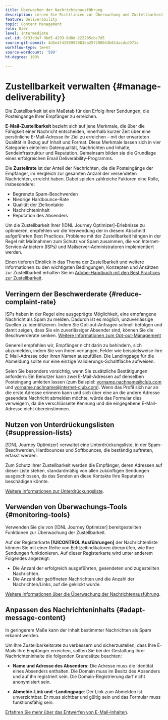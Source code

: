```yaml
---
title: Überwachen der Nachrichtenausführung
description: Lernen Sie Richtlinien zur Überwachung und Zustellbarkeit kennen
feature: Deliverability
topic: Content Management
role: User
level: Intermediate
exl-id: 8f33dda7-9bd5-4293-8d0d-222205cbc7d5
source-git-commit: 4d5e4f4295997083eb257290043b014acdcd971a
workflow-type: tm+mt
source-wordcount: '589'
ht-degree: 100%

---
```


# Zustellbarkeit verwalten {#manage-deliverability}

Die Zustellbarkeit ist ein Maßstab für den Erfolg Ihrer Sendungen, die Posteingänge Ihrer Empfänger zu erreichen.

**E-Mail-Zustellbarkeit** bezieht sich auf jene Merkmale, die über die Fähigkeit einer Nachricht entscheiden, innerhalb kurzer Zeit über eine persönliche E-Mail-Adresse ihr Ziel zu erreichen – mit der erwarteten Qualität in Bezug auf Inhalt und Format. Diese Merkmale lassen sich in vier Kategorien einteilen: Datenqualität, Nachrichten und Inhalte, Sendeinfrastruktur und Reputation. Gemeinsam bilden sie die Grundlage eines erfolgreichen Email Deliverability-Programms.

Die **Zustellrate** ist der Anteil der Nachrichten, die die Posteingänge der Empfänger, im Vergleich zur gesamten Anzahl der versendeten Nachrichten, erreicht haben. Dabei spielen zahlreiche Faktoren eine Rolle, insbesondere:

* Begrenzte Spam-Beschwerden
* Niedrige Hardbounce-Rate
* Qualität der Zielkontakte
* Nachrichteninhalt
* Reputation des Absenders

Um die Zustellbarkeit Ihrer [!DNL Journey Optimizer]-Erlebnisse zu optimieren, empfehlen wir die Verwendung der in diesem Abschnitt aufgeführten Best Practices. Probleme mit der Zustellbarkeit hängen in der Regel mit Maßnahmen zum Schutz vor Spam zusammen, die von Internet-Service-Anbietern (ISPs) und Mailserver-Administratoren implementiert werden.

Einen tieferen Einblick in das Thema der Zustellbarkeit und weitere Informationen zu den wichtigsten Bedingungen, Konzepten und Ansätzen zur Zustellbarkeit erhalten Sie im [Adobe-Handbuch mit den Best Practices zur Zustellbarkeit](https://experienceleague.adobe.com/docs/deliverability-learn/deliverability-best-practice-guide/introduction.html?lang=de).

## Verringern der Beschwerderate {#reduce-complaint-rate}

ISPs haben in der Regel eine ausgeprägte Möglichkeit, eine empfangene Nachricht als Spam zu melden. Dadurch ist es möglich, unzuverlässige Quellen zu identifizieren. Indem Sie Opt-out-Anfragen schnell befolgen und damit zeigen, dass Sie ein zuverlässiger Absender sind, können Sie die Beschwerderate senken. [Weitere Informationen zum Opt-out-Management](consent.md#opt-out-management)

Generell empfehlen wir, Empfänger nicht darin zu behindern, sich abzumelden, indem Sie von ihnen verlangen, Felder wie beispielsweise ihre E-Mail-Adresse oder ihren Namen auszufüllen. Die Landingpage für die Abmeldung sollte nur eine einzige Validierungs-Schaltfläche aufweisen.

Seien Sie besonders vorsichtig, wenn Sie zusätzliche Bestätigungen anfordern: Ein Benutzer kann zwei E-Mail-Adressen auf denselben Posteingang umleiten lassen (zum Beispiel: vorname.nachname@club.com und vorname.nachname@internet-club.com). Wenn das Profil sich nur an die erste Adresse erinnern kann und sich über eine an die andere Adresse gesendete Nachricht abmelden möchte, würde das Formular dies verweigern, da die verschlüsselte Kennung und die eingegebene E-Mail-Adresse nicht übereinstimmen.

## Nutzen von Unterdrückungslisten {#suppression-lists}

[!DNL Journey Optimizer] verwaltet eine Unterdrückungsliste, in der Spam-Beschwerden, Hardbounces und Softbounces, die beständig auftreten, erfasst werden.

Zum Schutz Ihrer Zustellbarkeit werden die Empfänger, deren Adressen auf dieser Liste stehen, standardmäßig von allen zukünftigen Sendungen ausgeschlossen, da das Senden an diese Kontakte Ihre Reputation beschädigen könnte.

[Weitere Informationen zur Unterdrückungsliste](suppression-list.md).

## Verwenden von Überwachungs-Tools {#monitoring-tools}

Verwenden Sie die von [!DNL Journey Optimizer] bereitgestellten Funktionen zur Überwachung der Zustellbarkeit.

Auf der Registerkarte **[!UICONTROL Ausführungen]** der Nachrichtenliste können Sie mit einer Reihe von Echtzeitindikatoren überprüfen, wie Ihre Sendungen funktionieren. Auf dieser Registerkarte wird unter anderem Folgendes angezeigt:
* Die Anzahl der erfolgreich ausgeführten, gesendeten und zugestellten Nachrichten.
* Die Anzahl der geöffneten Nachrichten und die Anzahl der Nachrichten/Links, auf die geklickt wurde.

[Weitere Informationen über die Überwachung der Nachrichtenausführung](message-monitoring.md).

## Anpassen des Nachrichteninhalts {#adapt-message-content}

In geringerem Maße kann der Inhalt bestimmter Nachrichten als Spam erkannt werden.

<!--The use of certain words or of exclamation points in the subject line and within the messages can be read as signs of spam.

Spammers are also known to replace text with images to stop offending text from being analyzed automatically by anti-spam filters. In response to this, a message (in HTML format) with a high proportion of images, or images as attachments, may end up being blocked.-->

Um Ihre Zustellbarkeitsrate zu verbessern und sicherzustellen, dass Ihre E-Mails Ihre Empfänger erreichen, sollten Sie bei der Gestaltung Ihrer Nachrichteninhalte die folgenden Grundsätze beachten:

* **Name und Adresse des Absenders:** Die Adresse muss die Identität eines Absenders enthalten. Die Domain muss im Besitz des Absenders und auf ihn registriert sein. Die Domain-Registrierung darf nicht anonymisiert sein.

<!--* **Subject**: Avoid excessive capitalization and punctuation, and words that are frequently used by spammers ("Win", "Free", etc.).
* **Personalize your email**: Personalizing the email increases the chances of your message being opened.
* **Images and text**: Respect a decent text/image ratio (for example 60% text and 40% images).-->
* **Abmelde-Link und -Landingpage**: Der Link zum Abmelden ist unverzichtbar. Er muss sichtbar und gültig sein und das Formular muss funktionsfähig sein.

<!--**Use tools** offered by Journey Optimizer to optimize the content of your email (delivery analysis, anti-spam analysis).-->

[Erfahren Sie mehr über das Entwerfen von E-Mail-Inhalten](design-emails.md).

<!--
## Establish your reputation as a sender

If you recently moved to another email service provider, IP address, or email domain or subdomain, you need to establish your reputation as a sender. Otherwise, your deliveries might be blocked or moved to the spam folder of the recipients' mailbox.

To warm up your IP, you can gradually ramp up the number of your deliveries. See this [use case](building-journeys/ramp-up-deliveries-uc.md).
-->
